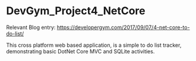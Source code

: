 # DevGym_Project4_NetCore

Relevant Blog entry: https://developergym.com/2017/09/07/4-net-core-to-do-list/

This cross platform web based application, is a simple to do list tracker, demonstrating basic DotNet Core MVC and SQLite activities.